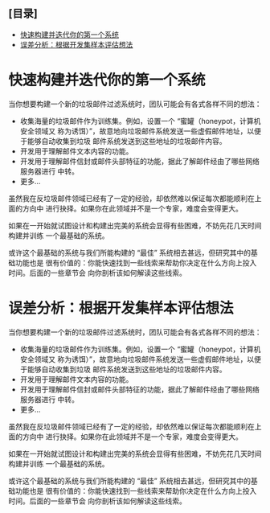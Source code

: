 [目录]
---

<!-- @import "[TOC]" {cmd="toc" depthFrom=1 depthTo=6 orderedList=false} -->

<!-- code_chunk_output -->

- [快速构建并迭代你的第一个系统](#快速构建并迭代你的第一个系统)
- [误差分析：根据开发集样本评估想法](#误差分析根据开发集样本评估想法)

<!-- /code_chunk_output -->

# 快速构建并迭代你的第一个系统
当你想要构建一个新的垃圾邮件过滤系统时，团队可能会有各式各样不同的想法：
- 收集海量的垃圾邮件作为训练集。例如，设置一个 “蜜罐（honeypot，计算机安全领域又
称为诱饵）”，故意地向垃圾邮件系统发送一些虚假邮件地址，以便于能够自动收集到垃圾
邮件系统发送到这些地址的垃圾邮件内容。
- 开发用于理解邮件文本内容的功能。
- 开发用于理解邮件信封或邮件头部特征的功能，据此了解邮件经由了哪些网络服务器进行
中转。
- 更多…

虽然我在反垃圾邮件领域已经有了一定的经验，却依然难以保证每次都能顺利在上面的方向中
进行抉择。如果你在此领域并不是一个专家，难度会变得更大。

如果在一开始就试图设计和构建出完美的系统会显得有些困难，不妨先花几天时间构建并训练
一个最基础的系统。

或许这个最基础的系统与我们所能构建的 “最佳” 系统相去甚远，但研究其中的基础功能也是
很有价值的：你能快速找到一些线索来帮助你决定在什么方向上投入时间。后面的一些章节会
向你剖析该如何解读这些线索。

# 误差分析：根据开发集样本评估想法
当你想要构建一个新的垃圾邮件过滤系统时，团队可能会有各式各样不同的想法：
- 收集海量的垃圾邮件作为训练集。例如，设置一个 “蜜罐（honeypot，计算机安全领域又
称为诱饵）”，故意地向垃圾邮件系统发送一些虚假邮件地址，以便于能够自动收集到垃圾
邮件系统发送到这些地址的垃圾邮件内容。
- 开发用于理解邮件文本内容的功能。
- 开发用于理解邮件信封或邮件头部特征的功能，据此了解邮件经由了哪些网络服务器进行
中转。
- 更多…

虽然我在反垃圾邮件领域已经有了一定的经验，却依然难以保证每次都能顺利在上面的方向中
进行抉择。如果你在此领域并不是一个专家，难度会变得更大。

如果在一开始就试图设计和构建出完美的系统会显得有些困难，不妨先花几天时间构建并训练
一个最基础的系统。

或许这个最基础的系统与我们所能构建的 “最佳” 系统相去甚远，但研究其中的基础功能也是
很有价值的：你能快速找到一些线索来帮助你决定在什么方向上投入时间。后面的一些章节会
向你剖析该如何解读这些线索。
